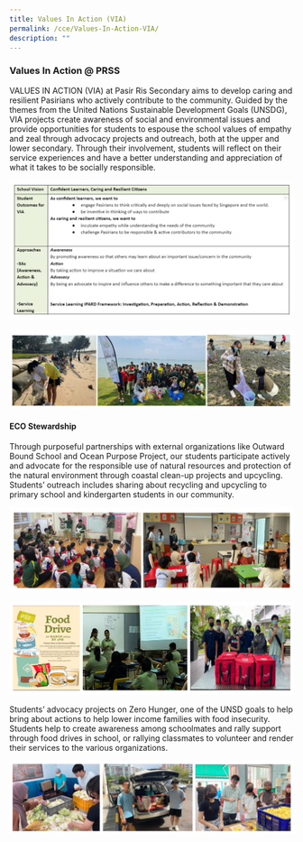 ```yaml
---
title: Values In Action (VIA)
permalink: /cce/Values-In-Action-VIA/
description: ""
---
```

### Values In Action @ PRSS

VALUES IN ACTION (VIA) at Pasir Ris Secondary aims to develop caring and resilient Pasirians who actively contribute to the community. Guided by the themes from the United Nations Sustainable Development Goals (UNSDG), VIA projects create awareness of social and environmental issues and provide opportunities for students to espouse the school values of empathy and zeal through advocacy projects and outreach, both at the upper and lower secondary. Through their involvement, students will reflect on their service experiences and have a better understanding and appreciation of what it takes to be socially responsible.

![](/images/CCE/VIA/via_2023_01.png)

![](/images/CCE/VIA/via_2023_02.png)

#### ECO Stewardship

Through purposeful partnerships with external organizations like Outward Bound School and Ocean Purpose Project, our students participate actively and advocate for the responsible use of natural resources and protection of the natural environment through coastal clean-up projects and upcycling. Students’ outreach includes sharing about recycling and upcycling to primary school and kindergarten students in our community.

![](/images/CCE/VIA/via_2023_03.png)

![](/images/CCE/VIA/via_2023_04.png)

Students’ advocacy projects on Zero Hunger, one of the UNSD goals to help bring about actions to help lower income families with food insecurity. Students help to create awareness among schoolmates and rally support through food drives in school, or rallying classmates to volunteer and render their services to the various organizations.

![](/images/CCE/VIA/via_2023_05.png)